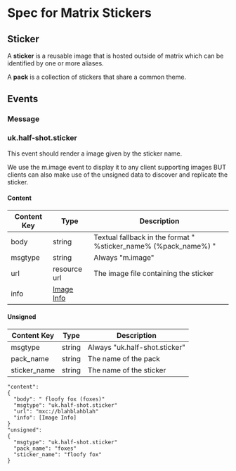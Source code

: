 Spec for Matrix Stickers
====

## Sticker

A **sticker** is a reusable image that is hosted outside of matrix which can be identified by one or more aliases.

A **pack** is a collection of stickers that share a common theme.

## Events

### Message

###  uk.half-shot.sticker

This event should render a image given by the sticker name.

We use the m.image event to display it to any client supporting images BUT clients can also make
use of the unsigned data to discover and replicate the sticker.

#### Content

| Content Key  | Type         | Description |
| ------------ | ------------ | ----------- |
| body         | string       | Textual fallback in the format " %sticker_name% (%pack_name%) "
| msgtype      | string       | Always "m.image" |
| url          | resource url | The image file containing the sticker |
| info         | [Image Info](https://www.matrix.org/docs/spec/r0.0.1/client_server.html#m-image) |

#### Unsigned

| Content Key  | Type         | Description |
| ------------ | ------------ | ----------- |
| msgtype      | string       | Always "uk.half-shot.sticker" |
| pack_name    | string       | The name of the pack |
| sticker_name | string       | The name of the sticker |

```
"content":
{
  "body": " floofy fox (foxes)"
  "msgtype": "uk.half-shot.sticker"
  "url": "mxc://blahblahblah"
  "info": [Image Info]
}
"unsigned":
{
  "msgtype": "uk.half-shot.sticker"
  "pack_name": "foxes"
  "sticker_name": "floofy fox"
}
```

